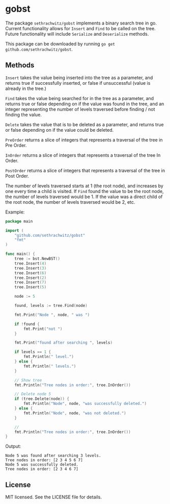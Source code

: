 gobst
===
The package `sethrachwitz/gobst` implements a binary search tree in go.  Current functionality allows for `Insert` and `Find` to be called on the tree.  Future functionality will include `Serialize` and `Deserialize` methods.

This package can be downloaded by running `go get github.com/sethrachwitz/gobst`.

## Methods

`Insert` takes the value being inserted into the tree as a parameter, and returns true if successfully inserted, or false if unsuccessful (value is already in the tree.)

`Find` takes the value being searched for in the tree as a parameter, and returns true or false depending on if the value was found in the tree, and an integer representing the number of levels traversed before finding / not finding the value.

`Delete` takes the value that is to be deleted as a parameter, and returns true or false depending on if the value could be deleted.

`PreOrder` returns a slice of integers that represents a traversal of the tree in Pre Order.

`InOrder` returns a slice of integers that represents a traversal of the tree In Order.

`PostOrder` returns a slice of integers that represents a traversal of the tree in Post Order.

The number of levels traversed starts at 1 (the root node), and increases by one every time a child is visited.  If `Find` found the value to be the root node, the number of levels traversed would be 1.  If the value was a direct child of the root node, the number of levels traversed would be 2, etc.

Example:

```go
package main

import (
	"github.com/sethrachwitz/gobst"
	"fmt"
)

func main() {
	tree := bst.NewBST()
	tree.Insert(4)
	tree.Insert(3)
	tree.Insert(6)
	tree.Insert(2)
	tree.Insert(7)
	tree.Insert(5)

	node := 5

	found, levels := tree.Find(node)

	fmt.Print("Node ", node, " was ")

	if !found {
		fmt.Print("not ")
	}

	fmt.Print("found after searching ", levels)

	if levels == 1 {
		fmt.Println(" level.")
	} else {
		fmt.Println(" levels.")
	}

	// Show tree
	fmt.Println("Tree nodes in order:", tree.InOrder())

	// Delete node 5
	if (tree.Delete(node)) {
		fmt.Println("Node", node, "was successfully deleted.")
	} else {
		fmt.Println("Node", node, "was not deleted.")
	}

	// 
	fmt.Println("Tree nodes in order:", tree.InOrder())
}
```

Output:
```
Node 5 was found after searching 3 levels.
Tree nodes in order: [2 3 4 5 6 7]
Node 5 was successfully deleted.
Tree nodes in order: [2 3 4 6 7]
```


## License

MIT licensed. See the LICENSE file for details.